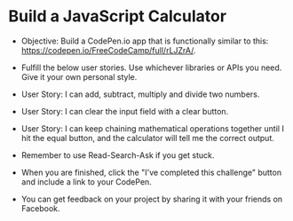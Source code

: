 # Build a JavaScript Calculator

* Objective: Build a CodePen.io app that is functionally similar to this: https://codepen.io/FreeCodeCamp/full/rLJZrA/.

* Fulfill the below user stories. Use whichever libraries or APIs you need. Give it your own personal style.

* User Story: I can add, subtract, multiply and divide two numbers.

* User Story: I can clear the input field with a clear button.

* User Story: I can keep chaining mathematical operations together until I hit the equal button, and the calculator will tell me the correct output.

* Remember to use Read-Search-Ask if you get stuck.

* When you are finished, click the "I've completed this challenge" button and include a link to your CodePen.

* You can get feedback on your project by sharing it with your friends on Facebook.
